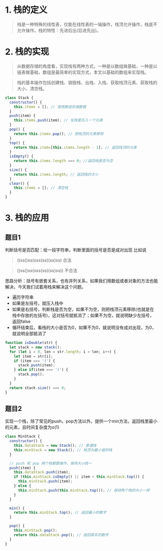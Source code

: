 # 1. 栈的定义

> 栈是一种特殊的线性表，仅能在线性表的一端操作，栈顶允许操作，栈底不允许操作。栈的特性：先进后出(后进先出)。

# 2. 栈的实现

> 从数据存储的角度看，实现栈有两种方式，一种是以数组做基础，一种是以链表做基础，数组是最简单的实现方式，本文以基础的数组来实现栈。

> 栈的基本操作包括创建栈、销毁栈、出栈、入栈、获取栈顶元素、获取栈的大小、清空栈。

```js
class Stack {
  constructor() {
    this.items = []; // 使用数组存储数据
  }
  push(item) {
    this.items.push(item); // 往栈里压入一个元素
  }
  pop() {
    return this.items.pop(); // 把栈顶的元素移除
  }
  top() {
    return this.items[this.items.length - 1]; // 返回栈顶的元素
  }
  isEmpty() {
    return this.items.length === 0; //返回栈是否为空
  }
  size() {
    return this.items.length; // 返回栈的大小
  }
  clear() {
    this.items = []; // 清空栈
  }
}
```

# 3. 栈的应用

## 题目1

判断括号是否匹配：给一段字符串，判断里面的括号是否是成对出现 比如说

> ()ss()ss(sss(ss)(ss)ss) 合法

> ()ss()ss(sss(ss)(ss)ss)) 不合法

思路分析：括号有嵌套关系，也有并列关系，如果我们用数组或者对象的方法也能解决，今天我们试着用栈来解决这个问题。

- 遍历字符串
- 如果是左括号，就压入栈中
- 如果是右括号，判断栈是否为空，如果不为空，则把栈顶元素移除(也就是在栈中存放的左括号)，这对括号就抵消了；如果不为空，就说明缺少左括号，返回false
- 循环结束后，看栈的大小是否为0，如果不为0，就说明没有成对出现，为0，就说明全部抵消了

```js
function isDouble(str) {
  let stack = new stack();
  for (let i = 0, len = str.length; i < len; i++) {
    let item = str[i];
    if (item === '(') {
      stack.push(item);
    } else if(item === ')') {
      stack.pop();
    }
  }
  return stack.size() === 0;
}
```

## 题目2 

实现一个栈，除了常见的push，pop方法以外，提供一个min方法，返回栈里最小的元素，且时间复杂度为o(1)

```js
class MinStack {
  constructor() {
    this.dataStack = new Stack(); // 普通栈
    this.minStack = new Stack(); // 栈顶为最小值的栈
  }

  // push 和 pop 两个栈都要操作，保持大小统一
  push(item) {
    this.dataStack.push(item);
    if (this.minStack.isEmpty() || item < this.minStack.top()) {
      this.minStack.push(item);
    } else {
      this.minStack.push(this.minStack.top()); // 保持两个栈的大小一样
    }
  }

  min() {
    return this.minStack.top(); // 返回最小的数字
  }

  pop() {
    this.minStack.pop();
    return this.dataStack.pop(); // 返回真实的数字
  }
}
```